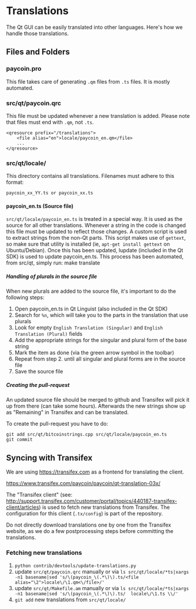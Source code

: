 Translations
============

The Qt GUI can be easily translated into other languages. Here's how we
handle those translations.

Files and Folders
-----------------

### paycoin.pro

This file takes care of generating `.qm` files from `.ts` files. It is mostly
automated.

### src/qt/paycoin.qrc

This file must be updated whenever a new translation is added. Please note that
files must end with `.qm`, not `.ts`.

    <qresource prefix="/translations">
        <file alias="en">locale/paycoin_en.qm</file>
        ...
    </qresource>

### src/qt/locale/

This directory contains all translations. Filenames must adhere to this format:

    paycoin_xx_YY.ts or paycoin_xx.ts

#### paycoin_en.ts (Source file)

`src/qt/locale/paycoin_en.ts` is treated in a special way. It is used as the
source for all other translations. Whenever a string in the code is changed
this file must be updated to reflect those changes. A  custom script is used
to extract strings from the non-Qt parts. This script makes use of `gettext`,
so make sure that utility is installed (ie, `apt-get install gettext` on
Ubuntu/Debian). Once this has been updated, lupdate (included in the Qt SDK)
is used to update paycoin_en.ts. This process has been automated, from src/qt,
simply run:
    make translate

##### Handling of plurals in the source file

When new plurals are added to the source file, it's important to do the following steps:

1. Open paycoin_en.ts in Qt Linguist (also included in the Qt SDK)
2. Search for `%n`, which will take you to the parts in the translation that use plurals
3. Look for empty `English Translation (Singular)` and `English Translation (Plural)` fields
4. Add the appropriate strings for the singular and plural form of the base string
5. Mark the item as done (via the green arrow symbol in the toolbar)
6. Repeat from step 2. until all singular and plural forms are in the source file
7. Save the source file

##### Creating the pull-request

An updated source file should be merged to github and Transifex will pick it
up from there (can take some hours). Afterwards the new strings show up as "Remaining"
in Transifex and can be translated.

To create the pull-request you have to do:

    git add src/qt/bitcoinstrings.cpp src/qt/locale/paycoin_en.ts
    git commit

Syncing with Transifex
----------------------

We are using https://transifex.com as a frontend for translating the client.

https://www.transifex.com/paycoin/paycoin/qt-translation-03x/

The "Transifex client" (see: http://support.transifex.com/customer/portal/topics/440187-transifex-client/articles)
is used to fetch new translations from Transifex. The configuration for this client (`.tx/config`)
is part of the repository.

Do not directly download translations one by one from the Transifex website, as we do a few
postprocessing steps before committing the translations.

### Fetching new translations

1. `python contrib/devtools/update-translations.py`
2. update `src/qt/paycoin.qrc` manually or via
   `ls src/qt/locale/*ts|xargs -n1 basename|sed 's/\(paycoin_\(.*\)\).ts/<file alias="\2">locale\/\1.qm<\/file>/'`
3. update `src/qt/Makefile.am` manually or via
   `ls src/qt/locale/*ts|xargs -n1 basename|sed 's/\(paycoin_\(.*\)\).ts/  locale\/\1.ts \\/'`
4. `git add` new translations from `src/qt/locale/`
